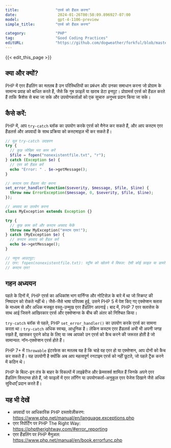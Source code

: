```yaml
---
title:                "एरर्स को हैंडल करना"
date:                  2024-01-26T00:58:09.896927-07:00
model:                 gpt-4-1106-preview
simple_title:         "एरर्स को हैंडल करना"

category:             "PHP"
tag:                  "Good Coding Practices"
editURL:              "https://github.com/dogweather/forkful/blob/master/content/hi/php/handling-errors.md"
---
```


{{< edit_this_page >}}

## क्या और क्यों?
PHP में एरर हैंडलिंग का मतलब है उन परिस्थितियों का प्रबंधन और उनका समाधान करना जो प्रोग्राम के सामान्य प्रवाह को बाधित करते हैं, जैसे कि गुम फ़ाइलें या खराब डेटा इनपुट। प्रोग्रामर्स एरर्स को हैंडल करते हैं ताकि क्रैशेस से बचा जा सके और उपयोगकर्ताओं को एक सुचारु अनुभव प्रदान किया जा सके।

## कैसे करें:
PHP में, आप `try-catch` ब्लॉक का उपयोग करके एरर्स को मैनेज कर सकते हैं, और आप कस्टम एरर हैंडलर्स और अपवादों के साथ प्रक्रिया को कस्टमाइज़ भी कर सकते हैं।

```php
// मूल try-catch उदाहरण
try {
  // कुछ जोखिम भरा काम करें
  $file = fopen("nonexistentfile.txt", "r");
} catch (Exception $e) {
  // एरर को हैंडल करें
  echo "Error: " . $e->getMessage();
}

// कस्टम एरर हैंडलर सेट करना
set_error_handler(function($severity, $message, $file, $line) {
  throw new ErrorException($message, 0, $severity, $file, $line);
});

// अपवाद का उपयोग करना
class MyException extends Exception {}

try {
  // कुछ काम करें और कस्टम अपवाद फेंकें
  throw new MyException("कस्टम एरर!");
} catch (MyException $e) {
  // कस्टम अपवाद को हैंडल करें
  echo $e->getMessage();
}

// नमूना आउटपुट:
// एरर: fopen(nonexistentfile.txt): स्ट्रीम को खोलने में विफल: ऐसी कोई फ़ाइल या डायरेक्टरी नहीं है
// कस्टम एरर!
```

## गहन अध्ययन
पहले के दिनों में, PHP एरर्स का अधिकांश भाग वार्निंग्स और नोटिसेज़ के बारे में था जो स्क्रिप्ट की निष्पादन को रोकते नहीं थे। जैसे-जैसे भाषा परिपक्व हुई, उसने PHP 5 में पेश किए गए एक्सेप्शन क्लास के माध्यम से और अधिक मजबूत वस्तु-उन्मुख एरर हैंडलिंग अपनाई। बाद में, PHP 7 एरर क्लासेस के साथ आई जिसने आखिरकार एरर्स और एक्सेप्शन्स के बीच की अंतर को निश्चित किया।

`try-catch` ब्लॉक से पहले, PHP `set_error_handler()` का उपयोग करके एरर्स का सामना करता था। `try-catch` अधिक स्वच्छ, आधुनिक है। लेकिन कस्टम एरर हैंडलर्स अभी भी अपनी जगह रखते हैं, खासकर पुराने कोड के लिए या जब आपको उन एरर्स को कैच करने की जरूरत होती है जो सामान्यत: नॉन-एक्सेप्शन एरर्स होते हैं।

PHP 7+ में `Throwable` इंटरफेस का मतलब यह है कि चाहे वह एरर हो या एक्सेप्शन, आप दोनों को कैच कर सकते हैं। यह उपयोगी है क्योंकि अब आप महत्वपूर्ण रनटाइम एरर्स को नहीं छूटते, जो पहले ट्रैक करने में कठिन थे।

PHP के बिल्ट-इन तंत्र के बाहर के विकल्पों में लाइब्रेरीज और फ्रेमवर्क्स शामिल हैं जिनके अपने एरर हैंडलिंग सिस्टम्स होते हैं, जो फाइलों में एरर लॉगिंग या उपयोगकर्ता-अनुकूल एरर पेजेस दिखाने जैसे अधिक सुविधाएँ प्रदान करते हैं।

## यह भी देखें
- अपवादों पर आधिकारिक PHP दस्तावेज़ीकरण: https://www.php.net/manual/en/language.exceptions.php
- एरर रिपोर्टिंग पर PHP The Right Way: https://phptherightway.com/#error_reporting
- एरर हैंडलिंग पर PHP मैनुअल: https://www.php.net/manual/en/book.errorfunc.php
